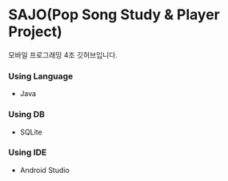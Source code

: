 # SAJO(Pop Song Study & Player Project)
모바일 프로그래밍 4조 깃허브입니다.

### Using Language
* Java

### Using DB
* SQLite

### Using IDE
* Android Studio
